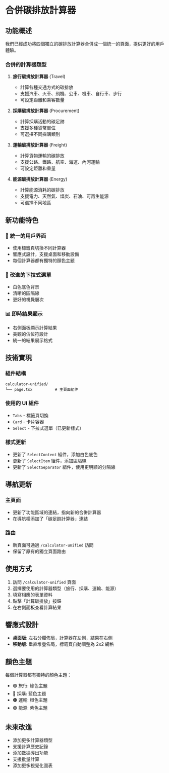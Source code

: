 # 合併碳排放計算器

## 功能概述

我們已經成功將四個獨立的碳排放計算器合併成一個統一的頁面，提供更好的用戶體驗。

### 合併的計算器類型

1. **旅行碳排放計算器** (Travel)

   - 計算各種交通方式的碳排放
   - 支援汽車、火車、飛機、公車、機車、自行車、步行
   - 可設定距離和乘客數量

2. **採購碳排放計算器** (Procurement)

   - 計算採購活動的碳足跡
   - 支援多種貨幣單位
   - 可選擇不同採購類別

3. **運輸碳排放計算器** (Freight)

   - 計算貨物運輸的碳排放
   - 支援公路、鐵路、航空、海運、內河運輸
   - 可設定距離和重量

4. **能源碳排放計算器** (Energy)
   - 計算能源消耗的碳排放
   - 支援電力、天然氣、煤炭、石油、可再生能源
   - 可選擇不同地區

## 新功能特色

### 🎨 統一的用戶界面

- 使用標籤頁切換不同計算器
- 響應式設計，支援桌面和移動設備
- 每個計算器都有獨特的顏色主題

### 🎯 改進的下拉式選單

- 白色底色背景
- 清晰的區隔線
- 更好的視覺層次

### 📊 即時結果顯示

- 右側面板顯示計算結果
- 美觀的佔位符設計
- 統一的結果展示格式

## 技術實現

### 組件結構

```
calculator-unified/
└── page.tsx          # 主頁面組件
```

### 使用的 UI 組件

- `Tabs` - 標籤頁切換
- `Card` - 卡片容器
- `Select` - 下拉式選單（已更新樣式）

### 樣式更新

- 更新了 `SelectContent` 組件，添加白色底色
- 更新了 `SelectItem` 組件，添加區隔線
- 更新了 `SelectSeparator` 組件，使用更明顯的分隔線

## 導航更新

### 主頁面

- 更新了功能區域的連結，指向新的合併計算器
- 在導航欄添加了「碳足跡計算器」連結

### 路由

- 新頁面可通過 `/calculator-unified` 訪問
- 保留了原有的獨立頁面路由

## 使用方式

1. 訪問 `/calculator-unified` 頁面
2. 選擇要使用的計算器類型（旅行、採購、運輸、能源）
3. 填寫相應的表單資料
4. 點擊「計算碳排放」按鈕
5. 在右側面板查看計算結果

## 響應式設計

- **桌面版**: 左右分欄佈局，計算器在左側，結果在右側
- **移動版**: 垂直堆疊佈局，標籤頁自動調整為 2x2 網格

## 顏色主題

每個計算器都有獨特的顏色主題：

- 🟢 旅行: 綠色主題
- 🔵 採購: 藍色主題
- 🟠 運輸: 橙色主題
- 🟣 能源: 紫色主題

## 未來改進

- 添加更多計算器類型
- 支援計算歷史記錄
- 添加數據導出功能
- 支援批量計算
- 添加更多視覺化圖表
